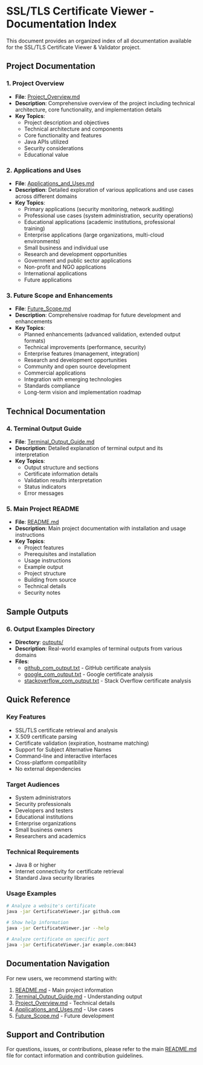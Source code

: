 # SSL/TLS Certificate Viewer - Documentation Index

This document provides an organized index of all documentation available for the SSL/TLS Certificate Viewer & Validator project.

## Project Documentation

### 1. Project Overview
- **File**: [Project_Overview.md](file:///c:/Users/dilee/OneDrive/Desktop/java%20project/docs/Project_Overview.md)
- **Description**: Comprehensive overview of the project including technical architecture, core functionality, and implementation details
- **Key Topics**:
  - Project description and objectives
  - Technical architecture and components
  - Core functionality and features
  - Java APIs utilized
  - Security considerations
  - Educational value

### 2. Applications and Uses
- **File**: [Applications_and_Uses.md](file:///c:/Users/dilee/OneDrive/Desktop/java%20project/docs/Applications_and_Uses.md)
- **Description**: Detailed exploration of various applications and use cases across different domains
- **Key Topics**:
  - Primary applications (security monitoring, network auditing)
  - Professional use cases (system administration, security operations)
  - Educational applications (academic institutions, professional training)
  - Enterprise applications (large organizations, multi-cloud environments)
  - Small business and individual use
  - Research and development opportunities
  - Government and public sector applications
  - Non-profit and NGO applications
  - International applications
  - Future applications

### 3. Future Scope and Enhancements
- **File**: [Future_Scope.md](file:///c:/Users/dilee/OneDrive/Desktop/java%20project/docs/Future_Scope.md)
- **Description**: Comprehensive roadmap for future development and enhancements
- **Key Topics**:
  - Planned enhancements (advanced validation, extended output formats)
  - Technical improvements (performance, security)
  - Enterprise features (management, integration)
  - Research and development opportunities
  - Community and open source development
  - Commercial applications
  - Integration with emerging technologies
  - Standards compliance
  - Long-term vision and implementation roadmap

## Technical Documentation

### 4. Terminal Output Guide
- **File**: [Terminal_Output_Guide.md](file:///c:/Users/dilee/OneDrive/Desktop/java%20project/docs/Terminal_Output_Guide.md)
- **Description**: Detailed explanation of terminal output and its interpretation
- **Key Topics**:
  - Output structure and sections
  - Certificate information details
  - Validation results interpretation
  - Status indicators
  - Error messages

### 5. Main Project README
- **File**: [README.md](file:///c:/Users/dilee/OneDrive/Desktop/java%20project/README.md)
- **Description**: Main project documentation with installation and usage instructions
- **Key Topics**:
  - Project features
  - Prerequisites and installation
  - Usage instructions
  - Example output
  - Project structure
  - Building from source
  - Technical details
  - Security notes

## Sample Outputs

### 6. Output Examples Directory
- **Directory**: [outputs/](file:///c:/Users/dilee/OneDrive/Desktop/java%20project/docs/outputs)
- **Description**: Real-world examples of terminal outputs from various domains
- **Files**:
  - [github_com_output.txt](file:///c:/Users/dilee/OneDrive/Desktop/java%20project/docs/outputs/github_com_output.txt) - GitHub certificate analysis
  - [google_com_output.txt](file:///c:/Users/dilee/OneDrive/Desktop/java%20project/docs/outputs/google_com_output.txt) - Google certificate analysis
  - [stackoverflow_com_output.txt](file:///c:/Users/dilee/OneDrive/Desktop/java%20project/docs/outputs/stackoverflow_com_output.txt) - Stack Overflow certificate analysis

## Quick Reference

### Key Features
- SSL/TLS certificate retrieval and analysis
- X.509 certificate parsing
- Certificate validation (expiration, hostname matching)
- Support for Subject Alternative Names
- Command-line and interactive interfaces
- Cross-platform compatibility
- No external dependencies

### Target Audiences
- System administrators
- Security professionals
- Developers and testers
- Educational institutions
- Enterprise organizations
- Small business owners
- Researchers and academics

### Technical Requirements
- Java 8 or higher
- Internet connectivity for certificate retrieval
- Standard Java security libraries

### Usage Examples
```bash
# Analyze a website's certificate
java -jar CertificateViewer.jar github.com

# Show help information
java -jar CertificateViewer.jar --help

# Analyze certificate on specific port
java -jar CertificateViewer.jar example.com:8443
```

## Documentation Navigation

For new users, we recommend starting with:
1. [README.md](file:///c:/Users/dilee/OneDrive/Desktop/java%20project/README.md) - Main project information
2. [Terminal_Output_Guide.md](file:///c:/Users/dilee/OneDrive/Desktop/java%20project/docs/Terminal_Output_Guide.md) - Understanding output
3. [Project_Overview.md](file:///c:/Users/dilee/OneDrive/Desktop/java%20project/docs/Project_Overview.md) - Technical details
4. [Applications_and_Uses.md](file:///c:/Users/dilee/OneDrive/Desktop/java%20project/docs/Applications_and_Uses.md) - Use cases
5. [Future_Scope.md](file:///c:/Users/dilee/OneDrive/Desktop/java%20project/docs/Future_Scope.md) - Future development

## Support and Contribution

For questions, issues, or contributions, please refer to the main [README.md](file:///c:/Users/dilee/OneDrive/Desktop/java%20project/README.md) file for contact information and contribution guidelines.